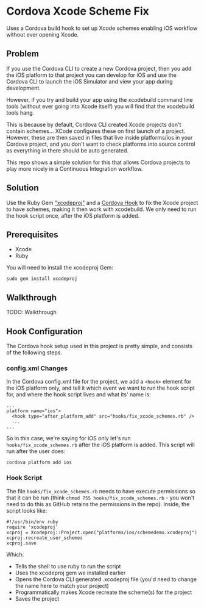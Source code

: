 # Cordova Xcode Scheme Fix

Uses a Cordova build hook to set up Xcode schemes enabling iOS workflow without ever opening Xcode.

## Problem

If you use the Cordova CLI to create a new Cordova project, then you add the iOS platform to that project you can develop for iOS and use the Cordova CLI to launch the iOS Simulator and view your app during development.

However, if you try and build your app using the xcodebuild command line tools (without ever going into Xcode itself) you will find that the xcodebuild tools hang.

This is because by default, Cordova CLI created Xcode projects don't contain schemes... XCode configures these on first launch of a project.  However, these are then saved in files that live inside platforms/ios in your Cordova project, and you don't want to check platforms into source control as everything in there should be auto generated.

This repo shows a simple solution for this that allows Cordova projects to play more nicely in a Continuous Integration workflow.

## Solution

Use the Ruby Gem ["xcodeproj"](https://rubygems.org/gems/xcodeproj) and a [Cordova Hook](https://cordova.apache.org/docs/en/5.1.1/guide/appdev/hooks/index.html) to fix the Xcode project to have schemes, making it then work with xcodebuild.  We only need to run the hook script once, after the iOS platform is added.

## Prerequisites

* Xcode
* Ruby

You will need to install the xcodeproj Gem:

```
sudo gem install xcodeproj
```

## Walkthrough

TODO: Walkthrough

## Hook Configuration

The Cordova hook setup used in this project is pretty simple, and consists of the following steps.

### config.xml Changes

In the Cordova config.xml file for the project, we add a `<hook>` element for the iOS platform only, and tell it which event we want to run the hook script for, and where the hook script lives and what its' name is:

```
...
platform name="ios">
  <hook type="after_platform_add" src="hooks/fix_xcode_schemes.rb" />
  ...
...
```

So in this case, we're saying for iOS only let's run `hooks/fix_xcode_schemes.rb` after the iOS platform is added.  This script will run after the user does:

```
cordova platform add ios
```

### Hook Script

The file `hooks/fix_xcode_schemes.rb` needs to have execute permissions so that it can be run (think `chmod 755 hooks/fix_xcode_schemes.rb` - you won't need to do this as GitHub retains the permissions in the repo). Inside, the script looks like:

```
#!/usr/bin/env ruby
require 'xcodeproj'
xcproj = Xcodeproj::Project.open("platforms/ios/schemedemo.xcodeproj")
xcproj.recreate_user_schemes
xcproj.save
```

Which:

* Tells the shell to use ruby to run the script
* Uses the xcodeproj gem we installed earlier
* Opens the Cordova CLI generated .xcodeproj file (you'd need to change the name here to match your project)
* Programmatically makes Xcode recreate the scheme(s) for the project
* Saves the project
